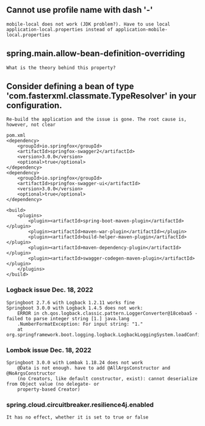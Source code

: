 ## Cannot use profile name with dash '-'
    mobile-local does not work (JDK problem?). Have to use local
    application-local.properties instead of application-mobile-local.properties
    
## spring.main.allow-bean-definition-overriding
    What is the theory behind this property?
    
## Consider defining a bean of type 'com.fasterxml.classmate.TypeResolver' in your configuration.
    Re-build the application and the issue is gone. The root cause is, however, not clear
    
    pom.xml
    <dependency>
        <groupId>io.springfox</groupId>
        <artifactId>springfox-swagger2</artifactId>
        <version>3.0.0</version>
        <optional>true</optional>
    </dependency>
    <dependency>
        <groupId>io.springfox</groupId>
        <artifactId>springfox-swagger-ui</artifactId>
        <version>3.0.0</version>
        <optional>true</optional>
    </dependency>
    
    <build>
        <plugins>
            <plugin><artifactId>spring-boot-maven-plugin</artifactId></plugin>
            <plugin><artifactId>maven-war-plugin</artifactId></plugin>
            <plugin><artifactId>build-helper-maven-plugin</artifactId></plugin>
            <plugin><artifactId>maven-dependency-plugin</artifactId></plugin>
            <plugin><artifactId>swagger-codegen-maven-plugin</artifactId></plugin>
        </plugins>
    </build>

### Logback issue Dec. 18, 2022
    Springboot 2.7.6 with Logback 1.2.11 works fine
    Springboot 3.0.0 with Logback 1.4.5 does not work:
        ERROR in ch.qos.logback.classic.pattern.LoggerConverter@18cebaa5 - failed to parse integer string [1.] java.lang
        .NumberFormatException: For input string: "1."
        at org.springframework.boot.logging.logback.LogbackLoggingSystem.loadConfiguration(LogbackLoggingSystem.java:251)
### Lombok issue Dec. 18, 2022
    Springboot 3.0.0 with Lombak 1.18.24 does not work
        @Data is not enough. have to add @AllArgsConstructor and @NoArgsConstructor
        (no Creators, like default constructor, exist): cannot deserialize from Object value (no delegate- or 
        property-based Creator)
        
### spring.cloud.circuitbreaker.resilience4j.enabled
    It has no effect, whether it is set to true or false
    

